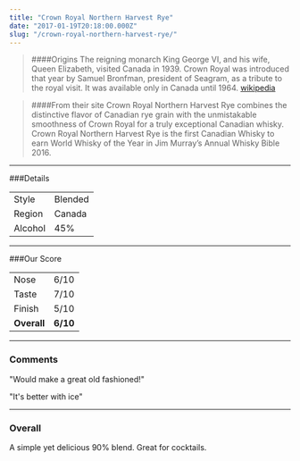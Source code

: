 ```yaml
---
title: "Crown Royal Northern Harvest Rye"
date: "2017-01-19T20:18:00.000Z"
slug: "/crown-royal-northern-harvest-rye/"
---
```

> ####Origins
The reigning monarch King George VI, and his wife, Queen Elizabeth, visited Canada in 1939. Crown Royal was introduced that year by Samuel Bronfman, president of Seagram, as a tribute to the royal visit. It was available only in Canada until 1964. [wikipedia](https://en.wikipedia.org/wiki/Crown_Royal)

> ####From their site
>Crown Royal Northern Harvest Rye combines the distinctive flavor of Canadian rye grain with the unmistakable smoothness of Crown Royal for a truly exceptional Canadian whisky.
Crown Royal Northern Harvest Rye is the first Canadian Whisky to earn World Whisky of the Year in Jim Murray’s Annual Whisky Bible 2016.

---

###Details
<table>  
<tr>  
<td class="grey">Style</td><td>Blended</td>  
</tr>  
<tr>  
<td class="grey">Region</td><td>Canada</td>  
</tr>  
<tr>  
<td class="grey">Alcohol</td><td>45%</td>  
</tr>  
</table>


---

###Our Score
<table class="score-table">  
<tr>  
<td class="grey">Nose</td><td>6/10</td>  
</tr>  
<tr>  
<td class="grey">Taste</td><td>7/10</td>  
</tr>  
<tr>  
<td class="grey">Finish</td><td>5/10</td>  
</tr>  
<tr>  
<td class="grey"><strong>Overall</strong></td><td><strong>6/10</strong></td>  
</tr>  
</table>

---

### Comments
"Would make a great old fashioned!"

"It's better with ice"

---

### Overall
A simple yet delicious 90% blend. Great for cocktails.
    